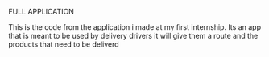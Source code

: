 FULL APPLICATION


This is the code from the application i made at my first internship.
Its an app that is meant to be used by delivery drivers
it will give them a route and the products that need to be deliverd

